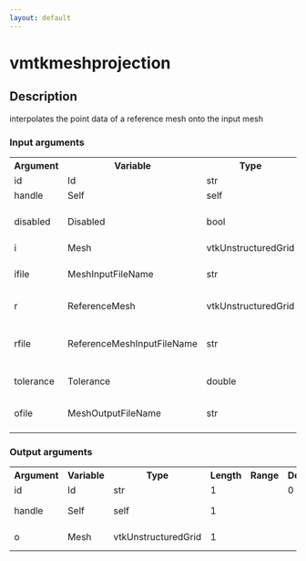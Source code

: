 ```yaml
---
layout: default
---
```

<h1>vmtkmeshprojection</h1>
<h2>Description</h2>
interpolates the point data of a reference mesh onto the input mesh
<h3>Input arguments</h3>
<table class="vmtkscripts">
<tr>
<th>Argument</th><th>Variable</th><th>Type</th><th>Length</th><th>Range</th><th>Default</th><th>Description</th>
</tr>
<tr><td>id</td><td>Id</td><td>str</td><td>1</td><td></td><td>0</td><td>script id</td>
</tr>
<tr><td>handle</td><td>Self</td><td>self</td><td>1</td><td></td><td></td><td>handle to self</td>
</tr>
<tr><td>disabled</td><td>Disabled</td><td>bool</td><td>1</td><td></td><td>0</td><td>disable execution and piping</td>
</tr>
<tr><td>i</td><td>Mesh</td><td>vtkUnstructuredGrid</td><td>1</td><td></td><td></td><td>the input mesh</td>
</tr>
<tr><td>ifile</td><td>MeshInputFileName</td><td>str</td><td>1</td><td></td><td></td><td>filename for the default Mesh reader</td>
</tr>
<tr><td>r</td><td>ReferenceMesh</td><td>vtkUnstructuredGrid</td><td>1</td><td></td><td></td><td>the reference mesh</td>
</tr>
<tr><td>rfile</td><td>ReferenceMeshInputFileName</td><td>str</td><td>1</td><td></td><td></td><td>filename for the default ReferenceMesh reader</td>
</tr>
<tr><td>tolerance</td><td>Tolerance</td><td>double</td><td>1</td><td></td><td></td><td>locator tolerance</td>
</tr>
<tr><td>ofile</td><td>MeshOutputFileName</td><td>str</td><td>1</td><td></td><td></td><td>filename for the default Mesh writer</td>
</tr>
</table><h3>Output arguments</h3>
<table class="vmtkscripts">
<tr>
<th>Argument</th><th>Variable</th><th>Type</th><th>Length</th><th>Range</th><th>Default</th><th>Description</th>
</tr>
<tr><td>id</td><td>Id</td><td>str</td><td>1</td><td></td><td>0</td><td>script id</td>
</tr>
<tr><td>handle</td><td>Self</td><td>self</td><td>1</td><td></td><td></td><td>handle to self</td>
</tr>
<tr><td>o</td><td>Mesh</td><td>vtkUnstructuredGrid</td><td>1</td><td></td><td></td><td>the output mesh</td>
</tr>
</table>
